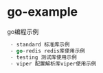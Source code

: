 # go-example
go编程示例

```go
 - standard 标准库示例
 - go-redis redis库使用示例
 - testing 测试库使用示例
 - viper 配置解析库viper使用示例
```

